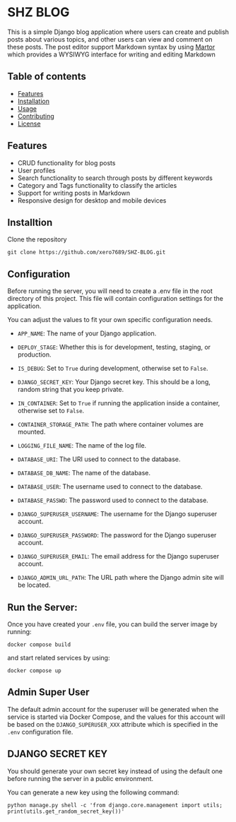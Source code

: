 # SHZ BLOG

This is a simple Django blog application where users can create and publish posts about various topics, and other users can view and comment on these posts. The post editor support Markdown syntax by using [Martor](https://github.com/agusmakmun/django-markdown-editor) which provides a WYSIWYG interface for writing and editing Markdown

## Table of contents

- [Features](#features)
- [Installation](#installation)
- [Usage](#usage)
- [Contributing](#contributing)
- [License](#license)

## Features

- CRUD functionality for blog posts
- User profiles
- Search functionality to search through posts by different keywords
- Category and Tags functionality to classify the articles
- Support for writing posts in Markdown
- Responsive design for desktop and mobile devices

## Installtion
Clone the repository
```
git clone https://github.com/xero7689/SHZ-BLOG.git
```

## Configuration

Before running the server, you will need to create a .env file in the root directory of this project. This file will contain configuration settings for the application.

You can adjust the values to fit your own specific configuration needs.
- `APP_NAME`: The name of your Django application.
- `DEPLOY_STAGE`: Whether this is for development, testing, staging, or production.
- `IS_DEBUG`: Set to `True` during development, otherwise set to `False`.
- `DJANGO_SECRET_KEY`: Your Django secret key. This should be a long, random string that you keep private.
- `IN_CONTAINER`: Set to `True` if running the application inside a container, otherwise set to `False`.
- `CONTAINER_STORAGE_PATH`: The path where container volumes are mounted.
- `LOGGING_FILE_NAME`: The name of the log file.

- `DATABASE_URI`: The URI used to connect to the database.
- `DATABASE_DB_NAME`: The name of the database.
- `DATABASE_USER`: The username used to connect to the database.
- `DATABASE_PASSWD`: The password used to connect to the database.

- `DJANGO_SUPERUSER_USERNAME`: The username for the Django superuser account.
- `DJANGO_SUPERUSER_PASSWORD`: The password for the Django superuser account.
- `DJANGO_SUPERUSER_EMAIL`: The email address for the Django superuser account.
- `DJANGO_ADMIN_URL_PATH`: The URL path where the Django admin site will be located.

## Run the Server:
Once you have created your `.env` file, you can build the server image by running:
```
docker compose build
```
and start related services by using:
```
docker compose up
```

## Admin Super User
The default admin account for the superuser will be generated when the service is started via Docker Compose, and the values for this account will be based on the `DJANGO_SUPERUSER_XXX` attribute which is specified in the `.env` configuration file.

## DJANGO SECRET KEY
You should generate your own secret key instead of using the default one before running the server in a public environment.

You can generate a new key using the following command:
```
python manage.py shell -c 'from django.core.management import utils; print(utils.get_random_secret_key())'
```
